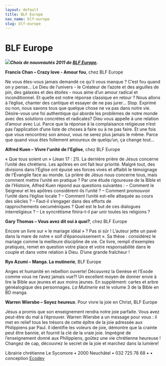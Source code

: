 ```yaml
---
layout: default
title: BLF Europe
nav_name: blf-europe
slug: blf-europe
---
```


BLF Europe
==========

***![](/sycomore-images/logo_blf.jpg)Choix de nouveautés 2011 de [BLF Europe](http://www.blfeurope.com/boutique/nouveautes).***

**Francis Chan – Crazy love - Amour fou**, chez BLF Europe

Ne vous êtes-vous jamais demandé ce qu'il vous manque ? C’est fou quand on y pense... Le Dieu de l’univers - le Créateur de l’azote et des aiguilles de pin, des galaxies et des étoiles - nous aime d’un amour radical et inconditionnel. Et quelle est notre réponse classique en retour ? Nous allons à l’église, chanter des cantique et essayer de ne pas jurer... Stop. Exprimé ou non, nous savons tous que quelque chose ne va pas dans notre vie. Désire-vous une foi authentique qui aborde les problèmes de notre monde avec des solutions concrètes et radicales? Dieu vous appelle à une relation d’amour avec Lui. Parce que la réponse à la complaisance religieuse n’est pas l’application d’une liste de choses à faire ou à ne pas faire. Et une fois que vous rencontrez son amour, vous ne serez plus jamais le même. Parce que quand vous êtes follement amoureux de quelqu’un, ça change tout...

**Alfred Kuen – Vivre l'unité de l'Eglise**, chez BLF Europe

« Que tous soient un » (Jean 17 : 21). La dernière prière de Jésus concerne l’unité des chrétiens. Les apôtres en ont fait leur priorité. Malgré tout, des divisions dans l’Église ont épuisé ses forces vives et affaibli le témoignage de l’Évangile face au monde. La prière de Jésus nous concerne tous, mais comment mettre l’unité en pratique ? Par une étude rigoureuse de la Bible et de l’Histoire, Alfred Kuen répond aux questions suivantes : – Comment le Seigneur et les apôtres considèrent-ils l’unité ? – Comment promouvoir l’unité dans l’église locale ? – Comment l’unité est-elle attaquée au cours des siècles ? – Faut-il s’engager dans des efforts de rapprochements oecuméniques ? Quel est le but de ces dialogues interreligieux ? – Le syncrétisme finira-t-il par unir toutes les religions ?

**Gary Thomas – Vous avez dit oui à quoi?**, chez BLF Europe

Encore un livre sur « le mariage idéal » ? Pas si sûr ! L’auteur jette un pavé dans la mare de notre « soif d’épanouissement ». Sa thèse : considérez le mariage comme la meilleure discipline de vie. Ce livre, rempli d’exemples pratiques, remet en question votre place et votre responsabilité dans le couple et dans votre relation à Dieu. D’une grande fraîcheur !

**Ryo Azumi – Manga. La mutinerie**, BLF Europe

Anges et humanité en rebellion ouverte! Découvrez la Genèse et l’Exode comme vous ne l’avez jamais vue?! Un excellent moyen de donner envie à lire la Bible aux jeunes et aux moins jeunes. En supplément: cartes et arbre généalogique des personnages. *La Mutinerie* est le volume 3 de la Bible en BD manga.

**Warren Wiersbe – Soyez heureux**. Pour vivre la joie en Christ, BLF Europe

Jésus a promis que son enseignement rendra notre joie parfaite. Vous avez peut-être du mal à l’éprouver. Warren Wiersbe a un message pour vous : il met en relief tous les trésors de cette épître de la joie adressée aux Philippiens par Paul. Il identifie les voleurs de joie, démontre que la crainte peut être bannie, et fournit la clé de la vraie joie. Imprégné de l’enseignement donné aux Philippiens, goûtez une vie chrétienne heureuse ! Changez de cap, découvrez le secret de la joie et marchez dans la lumière!

Librairie chrétienne Le Sycomore • 2000 Neuchâtel • 032 725 78 68 •
• conception [Ecodev](http://ecodev.ch)
